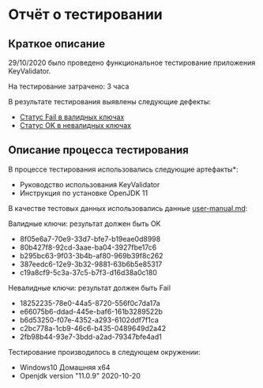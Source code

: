 
# Отчёт о тестировании <KeyValidator>

## Краткое описание

29/10/2020 было проведено функциональное тестирование приложения KeyValidator.

На тестирование затрачено: 3 часа

В результате тестирования выявлены следующие дефекты:

+ [Статус Fail в валидных ключах](https://github.com/IraRogova/KeyValidator/issues/1)
+ [Статус OK в невалидных ключах ](https://github.com/IraRogova/KeyValidator/issues/3)

## Описание процесса тестирования

В процессе тестирования использовались следующие артефакты*:

+ Руководство использования KeyValidator
+ Инструкция по установке OpenJDK 11

В качестве тестовых данных использовались данные [user-manual.md](https://github.com/netology-code/javaqa-homeworks/blob/master/intro/user-manual.md):

Валидные ключи: результат должен быть OK

+ 8f05e6a7-70e9-33d7-bfe7-b19eae0d8998
+ 80b427f8-92cd-3aae-ba04-3927fbe17c6
+ b295bc63-9f03-3b4b-af80-969b39f8c262
+ 387eedc6-12e9-3b32-9881-63b6b5e85317
+ c19a8cf9-5c3a-37c5-b7f3-d16d38a0c180

Невалидные ключи: результат должен быть Fail 

+ 18252235-78e0-44a5-8720-556f0c7da17a
+ e66075b6-ddad-445e-baf6-161b3289522b
+ b6d53250-f07e-4352-a293-6102ddf7f1ca
+ c2bc778a-1cb9-46c6-b435-0489649d2a42
+ 2fb98b44-93e7-3bdd-a2ad-79347bfe4ad1

Тестирование производилось в следующем окружении:

+ Windows10 Домашняя x64
+ Openjdk version "11.0.9" 2020-10-20

